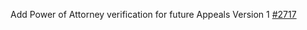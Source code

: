 Add Power of Attorney verification for future Appeals Version 1 [#2717](https://github.com/department-of-veterans-affairs/vets-api/pull/2717)
